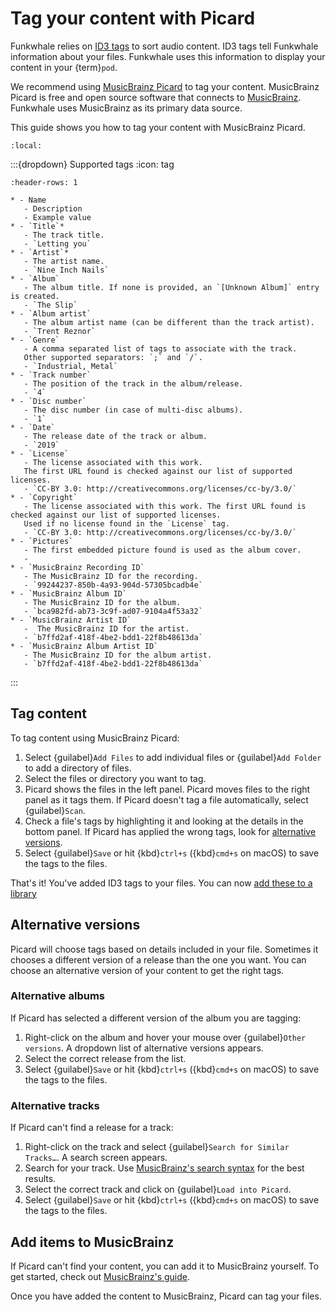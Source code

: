 # Tag your content with Picard

Funkwhale relies on [ID3 tags](https://id3.org/) to sort audio content. ID3 tags tell Funkwhale information about your files. Funkwhale uses this information to display your content in your {term}`pod`.

We recommend using [MusicBrainz Picard](https://picard.musicbrainz.org/) to tag your content. MusicBrainz Picard is free and open source software that connects to [MusicBrainz](https://musicbrainz.org). Funkwhale uses MusicBrainz as its primary data source.

This guide shows you how to tag your content with MusicBrainz Picard.

```{contents}
:local:
```

:::{dropdown} Supported tags
:icon: tag

```{list-table}
:header-rows: 1

* - Name
   - Description
   - Example value
* - `Title`*
   - The track title.
   - `Letting you`
* - `Artist`*
   - The artist name.
   - `Nine Inch Nails`
* - `Album`
   - The album title. If none is provided, an `[Unknown Album]` entry is created.
   - `The Slip`
* - `Album artist`
   - The album artist name (can be different than the track artist).
   - `Trent Reznor`
* - `Genre`
   - A comma separated list of tags to associate with the track.
   Other supported separators: `;` and `/`.
   - `Industrial, Metal`
* - `Track number`
   - The position of the track in the album/release.
   - `4`
* - `Disc number`
   - The disc number (in case of multi-disc albums).
   - `1`
* - `Date`
   - The release date of the track or album.
   - `2019`
* - `License`
   - The license associated with this work.
   The first URL found is checked against our list of supported licenses.
   - `CC-BY 3.0: http://creativecommons.org/licenses/cc-by/3.0/`
* - `Copyright`
   - The license associated with this work. The first URL found is checked against our list of supported licenses.
   Used if no license found in the `License` tag.
   - `CC-BY 3.0: http://creativecommons.org/licenses/cc-by/3.0/`
* - `Pictures`
   - The first embedded picture found is used as the album cover.
   -
* - `MusicBrainz Recording ID`
   - The MusicBrainz ID for the recording.
   - `99244237-850b-4a93-904d-57305bcadb4e`
* - `MusicBrainz Album ID`
   - The MusicBrainz ID for the album.
   - `bca982fd-ab73-3c9f-ad07-9104a4f53a32`
* - `MusicBrainz Artist ID`
   -  The MusicBrainz ID for the artist.
   - `b7ffd2af-418f-4be2-bdd1-22f8b48613da`
* - `MusicBrainz Album Artist ID`
   - The MusicBrainz ID for the album artist.
   - `b7ffd2af-418f-4be2-bdd1-22f8b48613da`

```

:::

## Tag content

To tag content using MusicBrainz Picard:

1. Select {guilabel}`Add Files` to add individual files or {guilabel}`Add Folder` to add a directory of files.
2. Select the files or directory you want to tag.
3. Picard shows the files in the left panel. Picard moves files to the right panel as it tags them. If Picard doesn't tag a file automatically, select {guilabel}`Scan`.
4. Check a file's tags by highlighting it and looking at the details in the bottom panel. If Picard has applied the wrong tags, look for [alternative versions](#alternative-versions).
5. Select {guilabel}`Save` or hit {kbd}`ctrl+s` ({kbd}`cmd+s` on macOS) to save the tags to the files.

That's it! You've added ID3 tags to your files. You can now [add these to a library](upload.md)

## Alternative versions

Picard will choose tags based on details included in your file. Sometimes it chooses a different version of a release than the one you want. You can choose an alternative version of your content to get the right tags.

### Alternative albums

If Picard has selected a different version of the album you are tagging:

1. Right-click on the album and hover your mouse over {guilabel}`Other versions`. A dropdown list of alternative versions appears.
2. Select the correct release from the list.
3. Select {guilabel}`Save` or hit {kbd}`ctrl+s` ({kbd}`cmd+s` on macOS) to save the tags to the files.

### Alternative tracks

If Picard can't find a release for a track:

1. Right-click on the track and select {guilabel}`Search for Similar Tracks…`. A search screen appears.
2. Search for your track. Use [MusicBrainz's search syntax](https://musicbrainz.org/doc/Indexed_Search_Syntax) for the best results.
3. Select the correct track and click on {guilabel}`Load into Picard`.
4. Select {guilabel}`Save` or hit {kbd}`ctrl+s` ({kbd}`cmd+s` on macOS) to save the tags to the files.

## Add items to MusicBrainz

If Picard can't find your content, you can add it to MusicBrainz yourself. To get started, check out [MusicBrainz's guide](https://musicbrainz.org/doc/How_to_Add_a_Release/).

Once you have added the content to MusicBrainz, Picard can tag your files.
